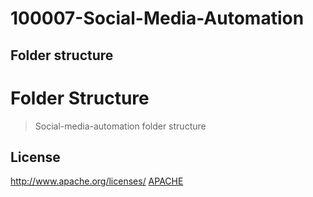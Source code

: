 # 100007-Social-Media-Automation

## Folder structure
Folder Structure 
============================

> Social-media-automation folder structure

## License
<http://www.apache.org/licenses/>
[APACHE](https://choosealicense.com/licenses/apche/)
